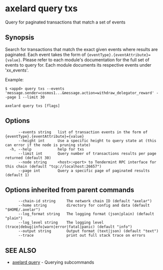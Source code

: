 # axelard query txs

Query for paginated transactions that match a set of events

## Synopsis

Search for transactions that match the exact given events where results are paginated.
Each event takes the form of `{eventType}.{eventAttribute}={value}`. Please refer
to each module's documentation for the full set of events to query for. Each module
documents its respective events under 'xx_events'.

Example:

```
$ <appd> query txs --events 'message.sender=cosmos1...&message.action=withdraw_delegator_reward' --page 1 --limit 30
```

```
axelard query txs [flags]
```

## Options

```
      --events string   list of transaction events in the form of {eventType}.{eventAttribute}={value}
      --height int      Use a specific height to query state at (this can error if the node is pruning state)
  -h, --help            help for txs
      --limit int       Query number of transactions results per page returned (default 30)
      --node string     <host>:<port> to Tendermint RPC interface for this chain (default "tcp://localhost:26657")
      --page int        Query a specific page of paginated results (default 1)
```

## Options inherited from parent commands

```
      --chain-id string     The network chain ID (default "axelar")
      --home string         directory for config and data (default "$HOME/.axelar")
      --log_format string   The logging format (json|plain) (default "plain")
      --log_level string    The logging level (trace|debug|info|warn|error|fatal|panic) (default "info")
      --output string       Output format (text|json) (default "text")
      --trace               print out full stack trace on errors
```

## SEE ALSO

- [axelard query](/cli-docs/v0_27_0/axelard_query) - Querying subcommands
